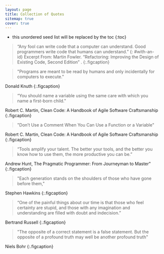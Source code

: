 ```yaml
---
layout: page
title: Collection of Quotes
sitemap: true
cover: true
---
```


* this unordered seed list will be replaced by the toc
{:toc}

>“Any fool can write code that a computer can understand. Good programmers write code that humans can understand.”
{: #with-an-id}
Excerpt From: Martin Fowler. “Refactoring: Improving the Design of Existing Code, Second Edition” .
{:.figcaption}

> "Programs are meant to be read by humans and only incidentally for computers to execute."

Donald Knuth
{:.figcaption}

> “You should name a variable using the same care with which you name a first-born child."

Robert C. Martin, Clean Code: A Handbook of Agile Software Craftsmanship
{:.figcaption}

> "Don’t Use a Comment When You Can Use a Function or a Variable"

Robert C. Martin, Clean Code: A Handbook of Agile Software Craftsmanship
{:.figcaption}

> “Tools amplify your talent. The better your tools, and the better you know how to use them, the more productive you can be.”

Andrew Hunt, The Pragmatic Programmer: From Journeyman to Master"
{:.figcaption}

> "Each generation stands on the shoulders of those who have gone before them,"

Stephen Hawkins
{:.figcaption}

> “One of the painful things about our time is that those who feel certainty are stupid, and those with any imagination and understanding are filled with doubt and indecision.”

Bertrand Russell
{:.figcaption}

> "The opposite of a correct statement is a false statement. But the opposite of a profound truth may well be another profound truth"

Niels Bohr
{:.figcaption}
